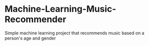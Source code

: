 # Machine-Learning-Music-Recommender
Simple machine learning project that recommends music based on a person's age and gender
